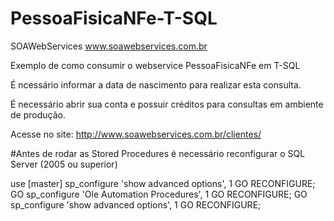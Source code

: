 # PessoaFisicaNFe-T-SQL
SOAWebServices www.soawebservices.com.br

Exemplo de como consumir o webservice PessoaFisicaNFe em T-SQL

É ncessário informar a data de nascimento para realizar esta consulta.

É necessário abrir sua conta e possuir créditos para consultas em ambiente de produção.

Acesse no site: http://www.soawebservices.com.br/clientes/


#Antes de rodar as Stored Procedures é necessário reconfigurar o SQL Server (2005 ou superior)

use [master]
sp_configure 'show advanced options', 1
GO
RECONFIGURE;
GO
sp_configure 'Ole Automation Procedures', 1
GO
RECONFIGURE;
GO
sp_configure 'show advanced options', 1
GO
RECONFIGURE;



